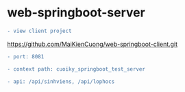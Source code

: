 # web-springboot-server

```diff
- view client project
```
https://github.com/MaiKienCuong/web-springboot-client.git

```diff
- port: 8081
```

```diff
- context path: cuoiky_springboot_test_server
```

```diff
- api: /api/sinhviens, /api/lophocs
```
